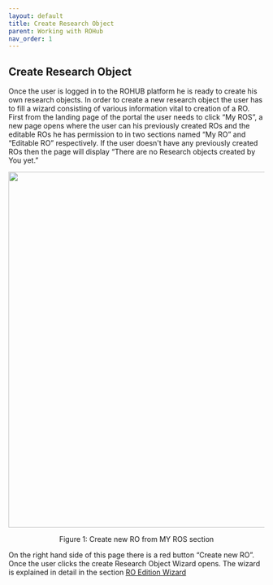 ```yaml
---
layout: default
title: Create Research Object
parent: Working with ROHub
nav_order: 1
---
```


## Create Research Object
Once the user is logged in to the ROHUB platform he is ready to create his own research objects. In order to create a new research object the user has to fill a wizard consisting of various information vital to creation of a RO. First from the landing page of the portal the user needs to click “My ROS”, a new page opens where the user can his previously created ROs and the editable ROs he has permission to in two sections named “My RO” and “Editable RO” respectively. If the user doesn't have any previously created ROs then the page will display “There are no Research objects created by You yet.”
<p align="center"> <img src="https://box.psnc.pl/f/c36f3dd981/?raw=1" width="700"> </p>
<div align="center"> Figure 1: Create new RO from MY ROS section </div>

On the right hand side of this page there is a red button “Create new RO”. Once the user clicks the create Research Object Wizard opens. The wizard is explained in detail in the section [RO Edition Wizard](https://reliance-eosc.github.io/rohub-portal-documentation/docs/Working-with-ROHub/create_edit_wizard.html#ro-edition-wizard)
<!--
The first and the most important segment of the wizard is called the “Basic Information” holding fields like title, description, access mode etc. for the user to fill and create the basic structure of a new Research Object. The user can click on “Reset form” present at the bottom of the form to reset the information in the basin information form. Once the user fills up the basic information he can click on “Create & Exit” to create the RO with only the basic information and exit the wizard or click on “Create & Continue” to continue enriching the RO metadata by navigating over the next segments of the RO create wizard. Initially the basic information is sufficient to create a RO and the user can always navigate to the created RO and edit/modify the metadata later on present on the later segments of the wizard.

<p align="center"> <img src="https://box.psnc.pl/f/3d24517c8e/?raw=1" width="700"> </p>
<div align="center"> Figure 2: RO create wizard and basic information of a RO </div>
-->
